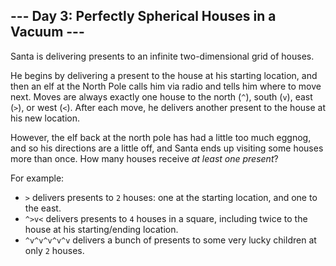 <article class="day-desc"><h2>--- Day 3: Perfectly Spherical Houses in a Vacuum ---</h2><p>Santa is delivering presents to an infinite two-dimensional grid of houses.</p>
<p>He begins by delivering a present to the house at his starting location, and then an elf at the North Pole calls him via radio and tells him where to move next.  Moves are always exactly one house to the north (<code>^</code>), south (<code>v</code>), east (<code>&gt;</code>), or west (<code>&lt;</code>).  After each move, he delivers another present to the house at his new location.</p>
<p>However, the elf back at the north pole has had a little too much eggnog, and so his directions are a little off, and Santa ends up visiting some houses more than once.  How many houses receive <em>at least one present</em>?</p>
<p>For example:</p>
<ul>
<li><code>&gt;</code> delivers presents to <code>2</code> houses: one at the starting location, and one to the east.</li>
<li><code>^&gt;v&lt;</code> delivers presents to <code>4</code> houses in a square, including twice to the house at his starting/ending location.</li>
<li><code>^v^v^v^v^v</code> delivers a bunch of presents to some very lucky children at only <code>2</code> houses.</li>
</ul>
</article>